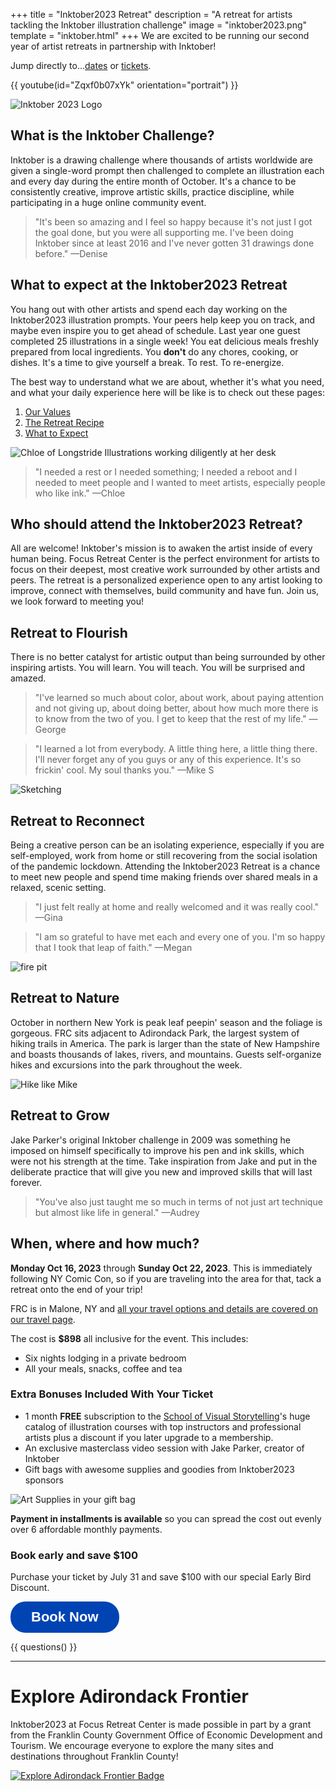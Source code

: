 +++
title = "Inktober2023 Retreat"
description = "A retreat for artists tackling the Inktober illustration challenge"
image = "inktober2023.png"
template = "inktober.html"
+++
We are excited to be running our second year of artist retreats in partnership with Inktober!

Jump directly to…[dates](#when-where-and-how-much) or [tickets](#book-early-and-save-100).

{{ youtube(id="Zqxf0b07xYk" orientation="portrait") }}

<img alt="Inktober 2023 Logo" src="inktober2023.png">

## What is the Inktober Challenge?

Inktober is a drawing challenge where thousands of artists worldwide are given a single-word prompt then challenged to complete an illustration each and every day during the entire month of October. It's a chance to be consistently creative, improve artistic skills, practice discipline, while participating in a huge online community event.


> "It's been so amazing and I feel so happy because it's not just I got the goal done, but you were all supporting me. I've been doing Inktober since at least 2016 and I've never gotten 31 drawings done before." &mdash;Denise

## What to expect at the Inktober2023 Retreat

You hang out with other artists and spend each day working on the Inktober2023 illustration prompts. Your peers help keep you on track, and maybe even inspire you to get ahead of schedule. Last year one guest completed 25 illustrations in a single week! You eat delicious meals freshly prepared from local ingredients. You **don't** do any chores, cooking, or dishes. It's a time to give yourself a break. To rest. To re-energize.

The best way to understand what we are about, whether it's what you need, and what your daily experience here will be like is to check out these pages:

1. [Our Values](/values)
1. [The Retreat Recipe](/recipe)
1. [What to Expect](/what-to-expect)


<img alt="Chloe of Longstride Illustrations working diligently at her desk" src="chloe-desk.jpg" />

> "I needed a rest or I needed something; I needed a reboot and I needed to meet people and I wanted to meet artists, especially people who like ink." &mdash;Chloe

## Who should attend the Inktober2023 Retreat?

All are welcome! Inktober's mission is to awaken the artist inside of every human being. Focus Retreat Center is the perfect environment for artists to focus on their deepest, most creative work surrounded by other artists and peers. The retreat is a personalized experience open to any artist looking to improve, connect with themselves, build community and have fun. Join us, we look forward to meeting you!

## Retreat to Flourish

There is no better catalyst for artistic output than being surrounded by other inspiring artists. You will learn. You will teach. You will be surprised and amazed.

> "I've learned so much about color, about work, about paying attention and not giving up, about doing better, about how much more there is to know from the two of you. I get to keep that the rest of my life." &mdash;George

> "I learned a lot from everybody. A little thing here, a little thing there. I'll never forget any of you guys or any of this experience. It's so frickin' cool. My soul thanks you." &mdash;Mike S

<img alt="Sketching" src="/photos/retreats-2022/inktober-drawing-common-room.jpg" />

## Retreat to Reconnect

Being a creative person can be an isolating experience, especially if you are self-employed, work from home or still recovering from the social isolation of the pandemic lockdown. Attending the Inktober2023 Retreat is a chance to meet new people and spend time making friends over shared meals in a relaxed, scenic setting.


> "I just felt really at home and really welcomed and it was really cool." &mdash;Gina

> "I am so grateful to have met each and every one of you. I'm so happy that I took that leap of faith." &mdash;Megan

<img alt="fire pit" src="/photos/retreats-2022/fire-pit.jpg" />

## Retreat to Nature

October in northern New York is peak leaf peepin' season and the foliage is gorgeous. FRC sits adjacent to Adirondack Park, the largest system of hiking trails in America. The park is larger than the state of New Hampshire and boasts thousands of lakes, rivers, and mountains. Guests self-organize hikes and excursions into the park throughout the week.

<img alt="Hike like Mike" src="/photos/retreats-2022/inktober-mike-hike.jpg" />

## Retreat to Grow

Jake Parker's original Inktober challenge in 2009 was something he imposed on himself specifically to improve his pen and ink skills, which were not his strength at the time. Take inspiration from Jake and put in the deliberate practice that will give you new and improved skills that will last forever.

> "You've also just taught me so much in terms of not just art technique but almost like life in general." &mdash;Audrey

## When, where and how much?

**Monday Oct 16, 2023** through **Sunday Oct 22, 2023**. This is immediately following NY Comic Con, so if you are traveling into the area for that, tack a retreat onto the end of your trip!

FRC is in Malone, NY and [all your travel options and details are covered on our travel page](/travel).

The cost is **$898** all inclusive for the event. This includes:

* Six nights lodging in a private bedroom
* All your meals, snacks, coffee and tea

### Extra Bonuses Included With Your Ticket

* 1 month **FREE** subscription to the [School of Visual Storytelling](svslearn.com)'s huge catalog of illustration courses with top instructors and professional artists plus a discount if you later upgrade to a membership.
* An exclusive masterclass video session with Jake Parker, creator of Inktober
* Gift bags with awesome supplies and goodies from Inktober2023 sponsors

<img alt="Art Supplies in your gift bag" src="swag.jpg">

**Payment in installments is available** so you can spread the cost out evenly over 6 affordable monthly payments.

### Book early and save $100

Purchase your ticket by July 31 and save $100 with our special Early Bird Discount.

<div class="centered">
<a style="display:inline-block;text-decoration:none;background-color:#0044B4;color:#ffffff;cursor:pointer;font-family:Helvetica,Arial,sans-serif;font-size:22px;line-height:50px;text-align:center;margin:0;height:50px;padding:0px 33px;border-radius:24px;max-width:100%;white-space:nowrap;overflow:hidden;text-overflow:ellipsis;font-weight:bold;-webkit-font-smoothing:antialiased;-moz-osx-font-smoothing:grayscale;" href="" onclick="window.enrollsy.openWidget({type:'ENROLL',slug:'focus-retreat-center',urlOptions:'%7B%22lId%22:%22cl6w7sr5i3h5m0706s5dv3ln9%22,%22pId%22:%22clfo48ybczqff0846v1l9dc4c%22%7D'});return false;">Book Now</a> <script>!function(n,e){var t,s;n.enrollsy||(n.enrollsy={},n.enrollsy._c=[],["init"].forEach(function(e){n.enrollsy[e]=function(){n.enrollsy._c.push([e,arguments])}}),(t=e.createElement("script")).type="text/javascript",t.async=!0,t.src="https://assets.enrollsy.com/external/widget.js",(s=e.getElementsByTagName("script")[0]).parentNode.insertBefore(t,s))}(window,document),window.setTimeout(function(){window.enrollsy.init()},1e3);</script>
</div>

{{ questions() }}

<hr>

# Explore Adirondack Frontier

<p>Inktober2023 at Focus Retreat Center is made possible in part by a grant from the Franklin County Government Office of Economic Development and Tourism. We encourage everyone to explore the many sites and destinations throughout Franklin County!</p><a href="https://www.exploreadirondackfrontier.com" target="_blank"><img style="display: block; margin: auto;" src="explore-adirondack-frontier.png" alt="Explore Adirondack Frontier Badge"></a>
